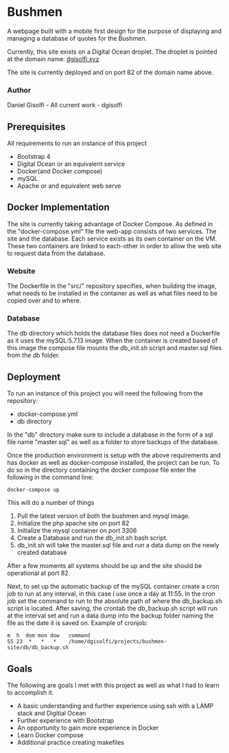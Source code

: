 # Bushmen
A webpage built with a mobile first design for the purpose of displaying and managing a database of quotes for the Bushmen.

Currently, this site exists on a Digital Ocean droplet. The droplet is pointed at the domain name: [dgisolfi.xyz](http://www.dgisolfi.xyz)

The site is currently deployed and on port 82 of the domain name above. 

### Author
Daniel Gisolfi - All current work - dgisolfi

## Prerequisites

All requirements to run an instance of this project

- Bootstrap 4
- Digital Ocean or an equivalent service
- Docker(and Docker compose)
- mySQL
- Apache or and equivalent web serve 


## Docker Implementation




The site is currently taking advantage of Docker Compose. As defined in the "docker-compose.yml" file the web-app consists of two services. The site and the database. Each service exists as its own container on the VM. These two containers are linked to each-other in order to allow the web site to request data from the database.

### Website
The Dockerfile in the "src/" repository specifies, when building the image, what needs to be installed in the container as well as what files need to be copied over and to where.

### Database

The db directory which holds the database files does not need a Dockerfile as it uses the mySQL:5.7.13 image. When the container is created based of this image the compose file mounts the db_init.sh script and master.sql files from the db folder.

## Deployment

To run an instance of this project you will need the following from the repository:

- docker-compose.yml
- db directory 

In the "db" directory make sure to include a database in the form of a sql file name "master.sql" as well as a folder to store backups of the database.

Once the production environment is setup with the above requirements and has docker as well as docker-compose installed, the project can be run. To do so in the directory containing the docker compose file enter the following in the command line:
```shell
docker-compose up
```
This will do a number of things 
1. Pull the latest version of both the bushmen and mysql image.
2. Initialize the php apache site on port 82
3. Initialize the mysql container on port 3306
4. Create a Database and  run the db_init.sh bash script.
5. db_init.sh will take the master.sql file and run a data dump on the newly created database

After a few moments all systems should be up and the site should be operational at port 82. 

Next, to set up the automatic backup of the mySQL container create a cron job to run at any interval, in this case I use once a day at 11:55. In the cron job set the command to run to the absolute path of where the db_backup.sh script is located. After saving, the crontab the db_backup.sh script will run at the interval set and run a data dump into the backup folder naming the file as the date it is saved on. Example of cronjob:
```shell
m  h  dom mon dow   command
55 23  *   *   *    /home/dgisolfi/projects/bushmen-site/db/db_backup.sh
``` 

## Goals

The following are goals I met with this project as well as what I had to learn to accomplish it.

- A basic understanding and further experience using ssh with a LAMP stack and Digitial Ocean
- Further experience with Bootstrap 
- An opportunity to gain more experience in Docker
- Learn Docker compose
- Additional practice creating makefiles
